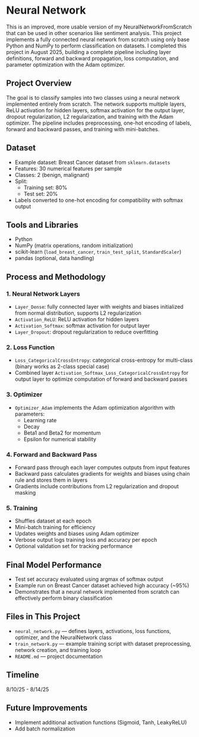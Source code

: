 # Neural Network

This is an improved, more usable version of my NeuralNetworkFromScratch that can be used in other scenarios like sentiment analysis. This project implements a fully connected neural network from scratch using only base Python and NumPy to perform classification on datasets. I completed this project in August 2025, building a complete pipeline including layer definitions, forward and backward propagation, loss computation, and parameter optimization with the Adam optimizer.

## Project Overview

The goal is to classify samples into two classes using a neural network implemented entirely from scratch. The network supports multiple layers, ReLU activation for hidden layers, softmax activation for the output layer, dropout regularization, L2 regularization, and training with the Adam optimizer. The pipeline includes preprocessing, one-hot encoding of labels, forward and backward passes, and training with mini-batches.

## Dataset

- Example dataset: Breast Cancer dataset from `sklearn.datasets`
- Features: 30 numerical features per sample
- Classes: 2 (benign, malignant)
- Split:
  - Training set: 80%
  - Test set: 20%
- Labels converted to one-hot encoding for compatibility with softmax output

## Tools and Libraries

- Python  
- NumPy (matrix operations, random initialization)  
- scikit-learn (`load_breast_cancer`, `train_test_split`, `StandardScaler`)  
- pandas (optional, data handling)  

## Process and Methodology

### 1. Neural Network Layers
- `Layer_Dense`: fully connected layer with weights and biases initialized from normal distribution, supports L2 regularization  
- `Activation_ReLU`: ReLU activation for hidden layers  
- `Activation_Softmax`: softmax activation for output layer  
- `Layer_Dropout`: dropout regularization to reduce overfitting  

### 2. Loss Function
- `Loss_CategoricalCrossEntropy`: categorical cross-entropy for multi-class (binary works as 2-class special case)  
- Combined layer `Activation_Softmax_Loss_CategoricalCrossEntropy` for output layer to optimize computation of forward and backward passes  

### 3. Optimizer
- `Optimizer_Adam` implements the Adam optimization algorithm with parameters:
  - Learning rate
  - Decay
  - Beta1 and Beta2 for momentum
  - Epsilon for numerical stability

### 4. Forward and Backward Pass
- Forward pass through each layer computes outputs from input features  
- Backward pass calculates gradients for weights and biases using chain rule and stores them in layers  
- Gradients include contributions from L2 regularization and dropout masking  

### 5. Training
- Shuffles dataset at each epoch  
- Mini-batch training for efficiency  
- Updates weights and biases using Adam optimizer  
- Verbose output logs training loss and accuracy per epoch  
- Optional validation set for tracking performance  

## Final Model Performance

- Test set accuracy evaluated using argmax of softmax output  
- Example run on Breast Cancer dataset achieved high accuracy (~95%)  
- Demonstrates that a neural network implemented from scratch can effectively perform binary classification  

## Files in This Project

- `neural_network.py` — defines layers, activations, loss functions, optimizer, and the NeuralNetwork class  
- `train_network.py` — example training script with dataset preprocessing, network creation, and training loop  
- `README.md` — project documentation  

## Timeline

8/10/25 - 8/14/25

## Future Improvements

- Implement additional activation functions (Sigmoid, Tanh, LeakyReLU)  
- Add batch normalization  
